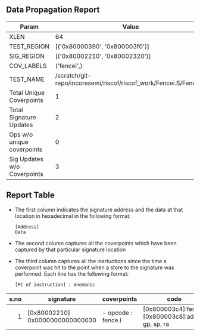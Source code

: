 
## Data Propagation Report

| Param                     | Value    |
|---------------------------|----------|
| XLEN                      | 64      |
| TEST_REGION               | [('0x80000390', '0x800003f0')]      |
| SIG_REGION                | [('0x80002210', '0x80002320')]      |
| COV_LABELS                | ('fencei',)      |
| TEST_NAME                 | /scratch/git-repo/incoresemi/riscof/riscof_work/Fencei.S/Fencei.S    |
| Total Unique Coverpoints  | 1      |
| Total Signature Updates   | 2      |
| Ops w/o unique coverpoints | 0      |
| Sig Updates w/o Coverpoints | 3    |

## Report Table

- The first column indicates the signature address and the data at that location in hexadecimal in the following format: 
  ```
  [Address]
  Data
  ```

- The second column captures all the coverpoints which have been captured by that particular signature location

- The third column captures all the insrtuctions since the time a coverpoint was
  hit to the point when a store to the signature was performed. Each line has
  the following format:
  ```
  [PC of instruction] : mnemonic
  ```

|s.no|            signature             |      coverpoints      |                          code                           |
|---:|----------------------------------|-----------------------|---------------------------------------------------------|
|   1|[0x80002210]<br>0x0000000000000030|- opcode : fence.i<br> |[0x800003c4]:fence.i<br> [0x800003c8]:add gp, sp, ra<br> |
